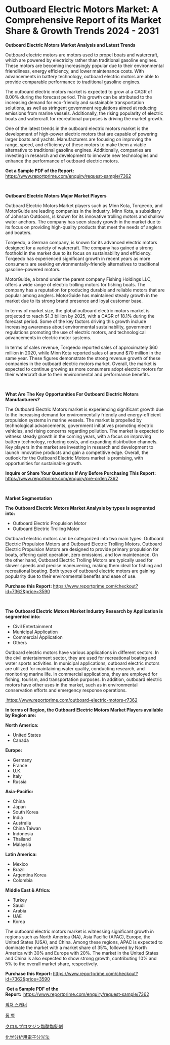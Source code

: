 <p><h1>Outboard Electric Motors Market: A Comprehensive Report of its Market Share & Growth Trends 2024 - 2031</h1></p><p><strong>Outboard Electric Motors Market Analysis and Latest Trends</strong></p>
<p><p>Outboard electric motors are motors used to propel boats and watercraft, which are powered by electricity rather than traditional gasoline engines. These motors are becoming increasingly popular due to their environmental friendliness, energy efficiency, and lower maintenance costs. With advancements in battery technology, outboard electric motors are able to provide comparable performance to traditional gasoline engines.</p><p>The outboard electric motors market is expected to grow at a CAGR of 8.00% during the forecast period. This growth can be attributed to the increasing demand for eco-friendly and sustainable transportation solutions, as well as stringent government regulations aimed at reducing emissions from marine vessels. Additionally, the rising popularity of electric boats and watercraft for recreational purposes is driving the market growth.</p><p>One of the latest trends in the outboard electric motors market is the development of high-power electric motors that are capable of powering larger boats and yachts. Manufacturers are focusing on improving the range, speed, and efficiency of these motors to make them a viable alternative to traditional gasoline engines. Additionally, companies are investing in research and development to innovate new technologies and enhance the performance of outboard electric motors.</p></p>
<p><strong>Get a Sample PDF of the Report:&nbsp;</strong> <a href="https://www.reportprime.com/enquiry/request-sample/7362">https://www.reportprime.com/enquiry/request-sample/7362</a></p>
<p>&nbsp;</p>
<p><strong>Outboard Electric Motors Major Market Players</strong></p>
<p><p>Outboard Electric Motors Market players such as Minn Kota, Torqeedo, and MotorGuide are leading companies in the industry. Minn Kota, a subsidiary of Johnson Outdoors, is known for its innovative trolling motors and shallow water anchors. The company has seen steady growth in the market due to its focus on providing high-quality products that meet the needs of anglers and boaters.</p><p>Torqeedo, a German company, is known for its advanced electric motors designed for a variety of watercraft. The company has gained a strong foothold in the market due to its focus on sustainability and efficiency. Torqeedo has experienced significant growth in recent years as more consumers are seeking environmentally-friendly alternatives to traditional gasoline-powered motors.</p><p>MotorGuide, a brand under the parent company Fishing Holdings LLC, offers a wide range of electric trolling motors for fishing boats. The company has a reputation for producing durable and reliable motors that are popular among anglers. MotorGuide has maintained steady growth in the market due to its strong brand presence and loyal customer base.</p><p>In terms of market size, the global outboard electric motors market is projected to reach $1.3 billion by 2025, with a CAGR of 18.1% during the forecast period. Some of the key factors driving this growth include increasing awareness about environmental sustainability, government regulations promoting the use of electric motors, and technological advancements in electric motor systems.</p><p>In terms of sales revenue, Torqeedo reported sales of approximately $60 million in 2020, while Minn Kota reported sales of around $70 million in the same year. These figures demonstrate the strong revenue growth of these companies in the outboard electric motors market. Overall, the market is expected to continue growing as more consumers adopt electric motors for their watercraft due to their environmental and performance benefits.</p></p>
<p>&nbsp;</p>
<p><strong>What Are The Key Opportunities For Outboard Electric Motors Manufacturers?</strong></p>
<p><p>The Outboard Electric Motors market is experiencing significant growth due to the increasing demand for environmentally friendly and energy-efficient propulsion systems in marine vessels. The market is propelled by technological advancements, government initiatives promoting electric vehicles, and rising concerns regarding pollution. The market is expected to witness steady growth in the coming years, with a focus on improving battery technology, reducing costs, and expanding distribution channels. Key players in the market are investing in research and development to launch innovative products and gain a competitive edge. Overall, the outlook for the Outboard Electric Motors market is promising, with opportunities for sustainable growth.</p></p>
<p><strong>Inquire or Share Your Questions If Any Before Purchasing This Report:</strong> <a href="https://www.reportprime.com/enquiry/pre-order/7362">https://www.reportprime.com/enquiry/pre-order/7362</a></p>
<p>&nbsp;</p>
<p><strong>Market Segmentation</strong></p>
<p><strong>The Outboard Electric Motors Market Analysis by types is segmented into:</strong></p>
<p><ul><li>Outboard Electric Propulsion Motor</li><li>Outboard Electric Trolling Motor</li></ul></p>
<p><p>Outboard electric motors can be categorized into two main types: Outboard Electric Propulsion Motors and Outboard Electric Trolling Motors. Outboard Electric Propulsion Motors are designed to provide primary propulsion for boats, offering quiet operation, zero emissions, and low maintenance. On the other hand, Outboard Electric Trolling Motors are typically used for slower speeds and precise maneuvering, making them ideal for fishing and recreational boating. Both types of outboard electric motors are gaining popularity due to their environmental benefits and ease of use.</p></p>
<p><strong>Purchase this Report:&nbsp;</strong><a href="https://www.reportprime.com/checkout?id=7362&price=3590">https://www.reportprime.com/checkout?id=7362&price=3590</a></p>
<p>&nbsp;</p>
<p><strong>The Outboard Electric Motors Market Industry Research by Application is segmented into:</strong></p>
<p><ul><li>Civil Entertainment</li><li>Municipal Application</li><li>Commercial Application</li><li>Others</li></ul></p>
<p><p>Outboard electric motors have various applications in different sectors. In the civil entertainment sector, they are used for recreational boating and water sports activities. In municipal applications, outboard electric motors are utilized for maintaining water quality, conducting research, and monitoring marine life. In commercial applications, they are employed for fishing, tourism, and transportation purposes. In addition, outboard electric motors have other uses in the market, such as in environmental conservation efforts and emergency response operations.</p></p>
<p><a href="https://www.reportprime.com/outboard-electric-motors-r7362">&nbsp;https://www.reportprime.com/outboard-electric-motors-r7362</a></p>
<p><strong>In terms of Region, the Outboard Electric Motors Market Players available by Region are:</strong></p>
<p>
    <p> <strong> North America: </strong>
        <ul>
            <li>United States</li>
            <li>Canada</li>
        </ul>
        </p> 
    <p> <strong> Europe: </strong>
        <ul>
            <li>Germany</li>
            <li>France</li>
            <li>U.K.</li>
            <li>Italy</li>
            <li>Russia</li>
        </ul>
        </p> 
    <p> <strong> Asia-Pacific: </strong>
        <ul>
            <li>China</li>
            <li>Japan</li>
            <li>South Korea</li>
            <li>India</li>
            <li>Australia</li>
            <li>China Taiwan</li>
            <li>Indonesia</li>
            <li>Thailand</li>
            <li>Malaysia</li>
        </ul>
        </p> 
    <p> <strong> Latin America: </strong>
        <ul>
            <li>Mexico</li>
            <li>Brazil</li>
            <li>Argentina Korea</li>
            <li>Colombia</li>
        </ul>
        </p> 
    <p> <strong> Middle East & Africa: </strong>
        <ul>
            <li>Turkey</li>
            <li>Saudi</li>
            <li>Arabia</li>
            <li>UAE</li>
            <li>Korea</li>
        </ul>
    </p>
    </p>
<p><p>The outboard electric motors market is witnessing significant growth in regions such as North America (NA), Asia Pacific (APAC), Europe, the United States (USA), and China. Among these regions, APAC is expected to dominate the market with a market share of 35%, followed by North America with 30% and Europe with 20%. The market in the United States and China is also expected to show strong growth, contributing 10% and 5% to the overall market share, respectively.</p></p>
<p><strong>Purchase this Report: </strong><a href="https://www.reportprime.com/checkout?id=7362&price=3590">https://www.reportprime.com/checkout?id=7362&price=3590</a></p>
<p>&nbsp;<strong>Get a Sample PDF of the Report:&nbsp;&nbsp;</strong><a href="https://www.reportprime.com/enquiry/request-sample/7362">https://www.reportprime.com/enquiry/request-sample/7362</a></p>
<p><strong></strong></p>
<p><p><a href="https://medium.com/@jaleelweissnat2022/%EA%B7%B8%EB%A6%BC-%EC%8A%A4%EC%BA%90%EB%84%88-%EC%8B%9C%EC%9E%A5-%EA%B7%9C%EB%AA%A8-%EB%B0%8F-%EC%8B%9C%EC%9E%A5-%EB%8F%99%ED%96%A5-%EC%99%84%EB%B2%BD%ED%95%9C-%EC%82%B0%EC%97%85-%EA%B0%9C%EC%9A%94-2024%EB%85%84%EB%B6%80%ED%84%B0-2031%EB%85%84%EA%B9%8C%EC%A7%80-413838441037">픽처 스캐너</a></p><p><a href="https://github.com/jntpkh496620/Market-Research-Report-List-2/blob/main/403817572191.md">폼 백</a></p><p><a href="https://medium.com/@addiehirthe05/%E3%82%AF%E3%83%AD%E3%83%AB%E3%83%97%E3%83%AD%E3%83%9E%E3%82%B8%E3%83%B3%E5%A1%A9%E9%85%B8%E5%A1%A9%E9%8C%A0%E5%B8%82%E5%A0%B4-2031%E5%B9%B4%E3%81%BE%E3%81%A7%E3%81%AE%E5%8B%95%E5%90%91-%E4%BA%88%E6%B8%AC-%E7%AB%B6%E4%BA%89%E5%88%86%E6%9E%90-d0dcad4780b3">クロルプロマジン塩酸塩錠剤</a></p><p><a href="https://github.com/lababdou/Market-Research-Report-List-4/blob/main/359809376413.md">化学分析用電子分光法</a></p></p>